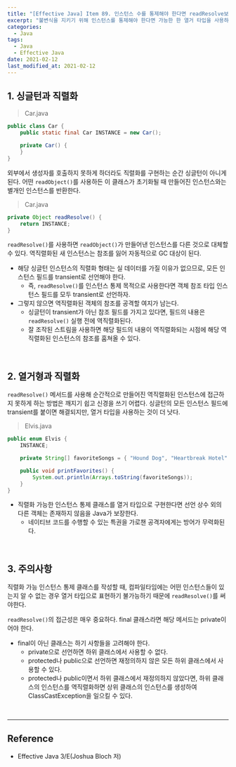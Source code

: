 ```yaml
---
title: "[Effective Java] Item 89. 인스턴스 수를 통제해야 한다면 readResolve보다는 열거 타입을 사용하라"
excerpt: "불변식을 지키기 위해 인스턴스를 통제해야 한다면 가능한 한 열거 타입을 사용하자."
categories:
  - Java
tags:
  - Java
  - Effective Java
date: 2021-02-12
last_modified_at: 2021-02-12
---
```


## 1. 싱글턴과 직렬화

> Car.java

```java
public class Car {
    public static final Car INSTANCE = new Car();

    private Car() {
    }
}
```

외부에서 생성자를 호출하지 못하게 하더라도 직렬화를 구현하는 순간 싱글턴이 아니게 된다. 어떤 ``readObject()``를 사용하든 이 클래스가 초기화될 때 만들어진 인스턴스와는 별개인 인스턴스를 반환한다.

> Car.java

```java
private Object readResolve() {
    return INSTANCE;  
}
```

``readResolve()``를 사용하면 ``readObject()``가 만들어낸 인스턴스를 다른 것으로 대체할 수 있다. 역직렬화된 새 인스턴스는 참조를 잃어 자동적으로 GC 대상이 된다.

* 해당 싱글턴 인스턴스의 직렬화 형태는 실 데이터를 가질 이유가 없으므로, 모든 인스턴스 필드를 transient로 선언해야 한다.
  * 즉, ``readResolve()``를 인스턴스 통제 목적으로 사용한다면 객체 참조 타입 인스턴스 필드를 모두 transient로 선언하자.
* 그렇지 않으면 역직렬화된 객체의 참조를 공격할 여지가 남는다.
  * 싱글턴이 transient가 아닌 참조 필드를 가지고 있다면, 필드의 내용은 ``readResolve()`` 실행 전에 역직렬화된다.
  * 잘 조작된 스트림을 사용하면 해당 필드의 내용이 역직렬화되는 시점에 해당 역직렬화된 인스턴스의 참조를 훔쳐올 수 있다.

<br>

## 2. 열거형과 직렬화

``readResolve()`` 메서드를 사용해 순간적으로 만들어진 역직렬화된 인스턴스에 접근하지 못하게 하는 방법은 깨지기 쉽고 신경을 쓰기 어렵다. 싱글턴의 모든 인스턴스 필드에 transient를 붙이면 해결되지만, 열거 타입을 사용하는 것이 더 낫다.

> Elvis.java

```java
public enum Elvis {
    INSTANCE;

    private String[] favoriteSongs = { "Hound Dog", "Heartbreak Hotel" };

    public void printFavorites() {
        System.out.println(Arrays.toString(favoriteSongs));
    }
}
```

* 직렬화 가능한 인스턴스 통제 클래스를 열거 타입으로 구현한다면 선언 상수 외의 다른 객체는 존재하지 않음을 Java가 보장한다.
  * 네이티브 코드를 수행할 수 있는 특권을 가로챈 공격자에게는 방어가 무력화된다.

<br>

## 3. 주의사항

직렬화 가능 인스턴스 통제 클래스를 작성할 때, 컴파일타임에는 어떤 인스턴스들이 있는지 알 수 없는 경우 열거 타입으로 표현하기 불가능하기 때문에 ``readResolve()``를 써야한다.

``readResolve()``의 접근성은 매우 중요하다. final 클래스라면 해당 메서드는 private이어야 한다.

* final이 아닌 클래스는 하기 사항들을 고려해야 한다.
  * private으로 선언하면 하위 클래스에서 사용할 수 없다.
  * protected나 public으로 선언하면 재정의하지 않은 모든 하위 클래스에서 사용할 수 있다.
  * protected나 public이면서 하위 클래스에서 재정의하지 않았다면, 하위 클래스의 인스턴스를 역직렬화하면 상위 클래스의 인스턴스를 생성하여 ClassCastException을 일으킬 수 있다.

<br>

---

## Reference

* Effective Java 3/E(Joshua Bloch 저)
